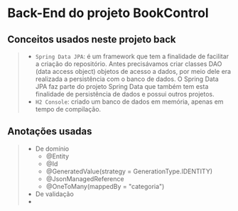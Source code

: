 # Back-End do projeto BookControl


## Conceitos usados neste projeto back
>  - `Spring Data JPA`: é um framework que tem a finalidade de facilitar a criação do repositório. Antes precisávamos criar classes DAO (data access object) objetos de acesso a dados, por meio dele era realizada a persistência com o banco de dados.  O Spring Data JPA faz parte do projeto Spring Data que também tem esta finalidade de persistência de dados e possui outros projetos.
>  - `H2 Console`: criado um banco de dados em memória, apenas em tempo de compilação.


## Anotações usadas
> - De domínio
>   - @Entity
>   - @Id
>   - @GeneratedValue(strategy = GenerationType.IDENTITY)
>   - @JsonManagedReference
>   - @OneToMany(mappedBy = "categoria")
> - De validação
>  - 